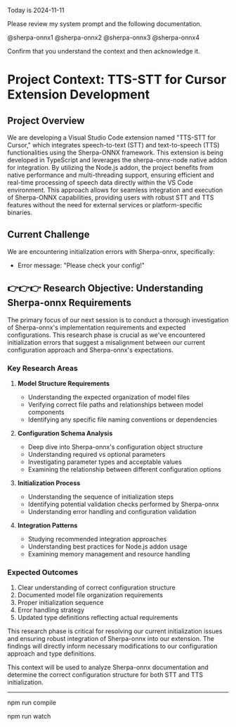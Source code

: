 Today is 2024-11-11

Please review my system prompt and the following documentation.

@sherpa-onnx1
@sherpa-onnx2
@sherpa-onnx3
@sherpa-onnx4

Confirm that you understand the context and then acknowledge it.

# Project Context: TTS-STT for Cursor Extension Development

## Project Overview
We are developing a Visual Studio Code extension named "TTS-STT for Cursor," which integrates speech-to-text (STT) and text-to-speech (TTS) functionalities using the Sherpa-ONNX framework. This extension is being developed in TypeScript and leverages the sherpa-onnx-node native addon for integration. By utilizing the Node.js addon, the project benefits from native performance and multi-threading support, ensuring efficient and real-time processing of speech data directly within the VS Code environment. This approach allows for seamless integration and execution of Sherpa-ONNX capabilities, providing users with robust STT and TTS features without the need for external services or platform-specific binaries.

## Current Challenge
We are encountering initialization errors with Sherpa-onnx, specifically:
- Error message: "Please check your config!"

## 👉👉👉 Research Objective: Understanding Sherpa-onnx Requirements

The primary focus of our next session is to conduct a thorough investigation of Sherpa-onnx's implementation requirements and expected configurations. This research phase is crucial as we've encountered initialization errors that suggest a misalignment between our current configuration approach and Sherpa-onnx's expectations.

### Key Research Areas
1. **Model Structure Requirements**
   - Understanding the expected organization of model files
   - Verifying correct file paths and relationships between model components
   - Identifying any specific file naming conventions or dependencies

2. **Configuration Schema Analysis**
   - Deep dive into Sherpa-onnx's configuration object structure
   - Understanding required vs optional parameters
   - Investigating parameter types and acceptable values
   - Examining the relationship between different configuration options

3. **Initialization Process**
   - Understanding the sequence of initialization steps
   - Identifying potential validation checks performed by Sherpa-onnx
   - Understanding error handling and configuration validation

4. **Integration Patterns**
   - Studying recommended integration approaches
   - Understanding best practices for Node.js addon usage
   - Examining memory management and resource handling

### Expected Outcomes
1. Clear understanding of correct configuration structure
2. Documented model file organization requirements
3. Proper initialization sequence
4. Error handling strategy
5. Updated type definitions reflecting actual requirements

This research phase is critical for resolving our current initialization issues and ensuring robust integration of Sherpa-onnx into our extension. The findings will directly inform necessary modifications to our configuration approach and type definitions.

This context will be used to analyze Sherpa-onnx documentation and determine the correct configuration structure for both STT and TTS initialization.

***********************

npm run compile

npm run watch